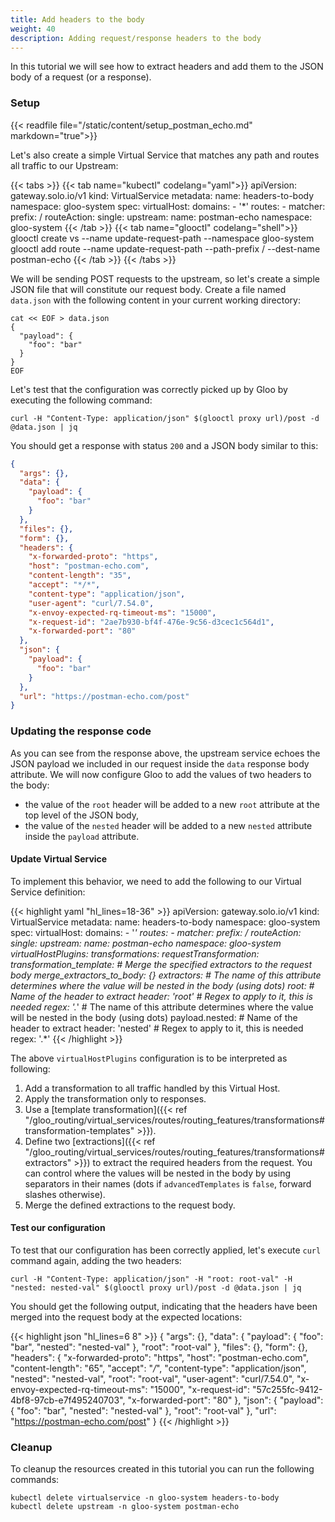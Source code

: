 ```yaml
---
title: Add headers to the body
weight: 40
description: Adding request/response headers to the body
---
```


In this tutorial we will see how to extract headers and add them to the JSON body of a request (or a response).

### Setup

{{< readfile file="/static/content/setup_postman_echo.md" markdown="true">}}

Let's also create a simple Virtual Service that matches any path and routes all traffic to our Upstream:

{{< tabs >}}
{{< tab name="kubectl" codelang="yaml">}}
apiVersion: gateway.solo.io/v1
kind: VirtualService
metadata:
name: headers-to-body
namespace: gloo-system
spec:
virtualHost:
domains: - '\*'
routes: - matcher:
prefix: /
routeAction:
single:
upstream:
name: postman-echo
namespace: gloo-system
{{< /tab >}}
{{< tab name="glooctl" codelang="shell">}}
glooctl create vs --name update-request-path --namespace gloo-system
glooctl add route --name update-request-path --path-prefix / --dest-name postman-echo
{{< /tab >}}
{{< /tabs >}}

We will be sending POST requests to the upstream, so let's create a simple JSON file that will constitute our request
body. Create a file named `data.json` with the following content in your current working directory:

```shell
cat << EOF > data.json
{
  "payload": {
    "foo": "bar"
  }
}
EOF
```

Let's test that the configuration was correctly picked up by Gloo by executing the following command:

```shell
curl -H "Content-Type: application/json" $(glooctl proxy url)/post -d @data.json | jq
```

You should get a response with status `200` and a JSON body similar to this:

```json
{
  "args": {},
  "data": {
    "payload": {
      "foo": "bar"
    }
  },
  "files": {},
  "form": {},
  "headers": {
    "x-forwarded-proto": "https",
    "host": "postman-echo.com",
    "content-length": "35",
    "accept": "*/*",
    "content-type": "application/json",
    "user-agent": "curl/7.54.0",
    "x-envoy-expected-rq-timeout-ms": "15000",
    "x-request-id": "2ae7b930-bf4f-476e-9c56-d3cec1c564d1",
    "x-forwarded-port": "80"
  },
  "json": {
    "payload": {
      "foo": "bar"
    }
  },
  "url": "https://postman-echo.com/post"
}
```

### Updating the response code

As you can see from the response above, the upstream service echoes the JSON payload we included in our request inside
the `data` response body attribute. We will now configure Gloo to add the values of two headers to the body:

- the value of the `root` header will be added to a new `root` attribute at the top level of the JSON body,
- the value of the `nested` header will be added to a new `nested` attribute inside the `payload` attribute.

#### Update Virtual Service

To implement this behavior, we need to add the following to our Virtual Service definition:

{{< highlight yaml "hl_lines=18-36" >}}
apiVersion: gateway.solo.io/v1
kind: VirtualService
metadata:
name: headers-to-body
namespace: gloo-system
spec:
virtualHost:
domains: - '_'
routes: - matcher:
prefix: /
routeAction:
single:
upstream:
name: postman-echo
namespace: gloo-system
virtualHostPlugins:
transformations:
requestTransformation:
transformation_template: # Merge the specified extractors to the request body
merge_extractors_to_body: {}
extractors: # The name of this attribute determines where the value will be nested in the body (using dots)
root: # Name of the header to extract
header: 'root' # Regex to apply to it, this is needed
regex: '._' # The name of this attribute determines where the value will be nested in the body (using dots)
payload.nested: # Name of the header to extract
header: 'nested' # Regex to apply to it, this is needed
regex: '.\*'
{{< /highlight >}}

The above `virtualHostPlugins` configuration is to be interpreted as following:

1. Add a transformation to all traffic handled by this Virtual Host.
1. Apply the transformation only to responses.
1. Use a [template transformation]({{< ref "/gloo_routing/virtual_services/routes/routing_features/transformations#transformation-templates" >}}).
1. Define two [extractions]({{< ref "/gloo_routing/virtual_services/routes/routing_features/transformations#extractors" >}})
   to extract the required headers from the request. You can control where the values will be nested in the body by using
   separators in their names (dots if `advancedTemplates` is `false`, forward slashes otherwise).
1. Merge the defined extractions to the request body.

#### Test our configuration

To test that our configuration has been correctly applied, let's execute `curl` command again, adding the two headers:

```shell
curl -H "Content-Type: application/json" -H "root: root-val" -H "nested: nested-val" $(glooctl proxy url)/post -d @data.json | jq
```

You should get the following output, indicating that the headers have been merged into the request body at the expected
locations:

{{< highlight json "hl_lines=6 8" >}}
{
"args": {},
"data": {
"payload": {
"foo": "bar",
"nested": "nested-val"
},
"root": "root-val"
},
"files": {},
"form": {},
"headers": {
"x-forwarded-proto": "https",
"host": "postman-echo.com",
"content-length": "65",
"accept": "_/_",
"content-type": "application/json",
"nested": "nested-val",
"root": "root-val",
"user-agent": "curl/7.54.0",
"x-envoy-expected-rq-timeout-ms": "15000",
"x-request-id": "57c255fc-9412-4bf8-97cb-e7f495240703",
"x-forwarded-port": "80"
},
"json": {
"payload": {
"foo": "bar",
"nested": "nested-val"
},
"root": "root-val"
},
"url": "https://postman-echo.com/post"
}
{{< /highlight >}}

### Cleanup

To cleanup the resources created in this tutorial you can run the following commands:

```shell
kubectl delete virtualservice -n gloo-system headers-to-body
kubectl delete upstream -n gloo-system postman-echo
```
